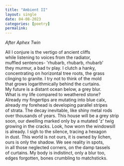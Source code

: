 ```yaml
---
title: "Ambient II"
layout: single
date: 04-08-2023
categories: [poetry]
permalink:
---
```


*After Aphex Twin*

All I conjure is the vertigo of ancient cliffs  
while listening to voices from the radiator,  
muffled sentences- 'rhubarb, rhubarb, rhubarb'  
they murmur, a bad tv play. I clutch a hanky,  
concentrating on horizontal tree roots, the grass  
clinging to granite. I try not to think of the mold  
that grows logarithmically behind the curtains.  
My future is a distant ocean below, a grey blur.  
What is my life compared to weathered stone?  
Already my fingertips are mutating into blue calx,  
already my forehead is developing parallel stripes  
of strata. The decay inevitable, like shiny metal rods  
over thousands of years. This house will be a grey strip  
soon, our dwelling marked only by a mutated 'z' twig  
growing in the cracks. Look, how worn the windowsill  
is already. I sigh to the silence, tracing a hexagon  
in dust. This world is not ours, it is owned by lichen,  
ours is only the shadow. We see reality in spots,  
in all those neglected corners, on the damp tassels  
of curtains. My body is indistinct, only a blur too,   
edges forgotten, bones crumbling to matchsticks.   
